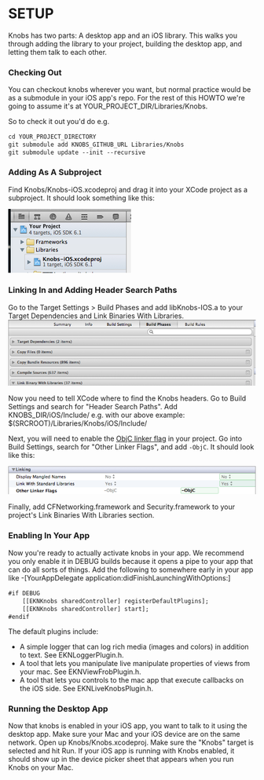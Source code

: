 SETUP
=====

Knobs has two parts: A desktop app and an iOS library. This walks you through adding the library to your project, building the desktop app, and letting them talk to each other.

### Checking Out

You can checkout knobs wherever you want, but normal practice would be as a submodule in your iOS app's repo. For the rest of this HOWTO we're going to assume it's at
    YOUR_PROJECT_DIR/Libraries/Knobs.

So to check it out you'd do e.g.

    cd YOUR_PROJECT_DIRECTORY
    git submodule add KNOBS_GITHUB_URL Libraries/Knobs
    git submodule update --init --recursive

### Adding As A Subproject
Find Knobs/Knobs-iOS.xcodeproj and drag it into your XCode project as a subproject. It should look something like this:

![Subproject added to XCode project](screenshots/add-to-ios-project.png)

### Linking In and Adding Header Search Paths
Go to the Target Settings > Build Phases and add libKnobs-IOS.a to your Target Dependencies and Link Binaries With Libraries.
![Build Phases](screenshots/build-phases.png)

Now you need to tell XCode where to find the Knobs headers.
Go to Build Settings and search for "Header Search Paths".
Add
    KNOBS_DIR/iOS/Include/
e.g. with our above example:
    $(SRCROOT)/Libraries/Knobs/iOS/Include/

Next, you will need to enable the [ObjC linker flag](http://developer.apple.com/library/mac/#qa/qa1490/_index.html) in your project.
Go into Build Settings, search for "Other Linker Flags", and add `-ObjC`. It should look like this:

![Add ObjC linker flag to XCode project](screenshots/objc-linker-flag.png)

Finally, add CFNetworking.framework and Security.framework to your project's Link Binaries With Libraries section.

### Enabling In Your App
Now you're ready to actually activate knobs in your app. We recommend you only enable it in DEBUG builds because it opens a pipe to your app that can do all sorts of things. Add the following to somewhere early in your app like -[YourAppDelegate application:didFinishLaunchingWithOptions:]

    #if DEBUG
        [[EKNKnobs sharedController] registerDefaultPlugins];
        [[EKNKnobs sharedController] start];
    #endif


The default plugins include:
- A simple logger that can log rich media (images and colors) in addition to text. See EKNLoggerPlugin.h.
- A tool that lets you manipulate live manipulate properties of views from your mac. See EKNViewFrobPlugin.h.
- A tool that lets you controls to the mac app that execute callbacks on the iOS side. See EKNLiveKnobsPlugin.h.

### Running the Desktop App
Now that knobs is enabled in your iOS app, you want to talk to it using the desktop app. Make sure your Mac and your iOS device are on the same network. Open up Knobs/Knobs.xcodeproj. Make sure the "Knobs" target is selected and hit Run. If your iOS app is running with Knobs enabled, it should show up in the device picker sheet that appears when you run Knobs on your Mac.

